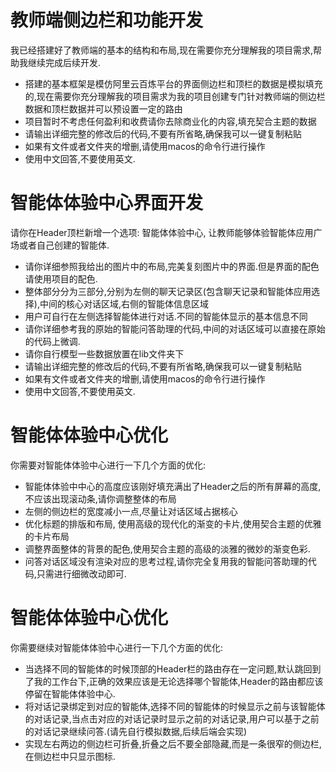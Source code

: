 # 教师端侧边栏和功能开发
我已经搭建好了教师端的基本的结构和布局,现在需要你充分理解我的项目需求,帮助我继续完成后续开发.
- 搭建的基本框架是模仿阿里云百炼平台的界面侧边栏和顶栏的数据是模拟填充的,现在需要你充分理解我的项目需求为我的项目创建专门针对教师端的侧边栏数据和顶栏数据并可以预设置一定的路由
- 项目暂时不考虑任何盈利和收费请你去除商业化的内容,填充契合主题的数据
- 请输出详细完整的修改后的代码,不要有所省略,确保我可以一键复制粘贴
- 如果有文件或者文件夹的增删,请使用macos的命令行进行操作
- 使用中文回答,不要使用英文.

# 智能体体验中心界面开发
请你在Header顶栏新增一个选项: 智能体体验中心, 让教师能够体验智能体应用广场或者自己创建的智能体.
- 请你详细参照我给出的图片中的布局,完美复刻图片中的界面.但是界面的配色请使用项目的配色.
- 整体部分分为三部分,分别为左侧的聊天记录区(包含聊天记录和智能体应用选择),中间的核心对话区域,右侧的智能体信息区域
- 用户可自行在左侧选择智能体进行对话.不同的智能体显示的基本信息不同
- 请你详细参考我的原始的智能问答助理的代码,中间的对话区域可以直接在原始的代码上微调.
- 请你自行模型一些数据放置在lib文件夹下
- 请输出详细完整的修改后的代码,不要有所省略,确保我可以一键复制粘贴
- 如果有文件或者文件夹的增删,请使用macos的命令行进行操作
- 使用中文回答,不要使用英文.

# 智能体体验中心优化
你需要对智能体体验中心进行一下几个方面的优化:
- 智能体体验中中心的高度应该刚好填充满出了Header之后的所有屏幕的高度,不应该出现滚动条,请你调整整体的布局
- 左侧的侧边栏的宽度减小一点,尽量让对话区域占据核心
- 优化标题的排版和布局, 使用高级的现代化的渐变的卡片,使用契合主题的优雅的卡片布局
- 调整界面整体的背景的配色,使用契合主题的高级的淡雅的微妙的渐变色彩.
- 问答对话区域没有渲染对应的思考过程,请你完全复用我的智能问答助理的代码,只需进行细微改动即可.

# 智能体体验中心优化
你需要继续对智能体体验中心进行一下几个方面的优化:
- 当选择不同的智能体的时候顶部的Header栏的路由存在一定问题,默认跳回到了我的工作台下,正确的效果应该是无论选择哪个智能体,Header的路由都应该停留在智能体体验中心.
- 将对话记录绑定到对应的智能体,选择不同的智能体的时候显示之前与该智能体的对话记录,当点击对应的对话记录时显示之前的对话记录,用户可以基于之前的对话记录继续问答.(请先自行模拟数据,后续后端会实现)
- 实现左右两边的侧边栏可折叠,折叠之后不要全部隐藏,而是一条很窄的侧边栏,在侧边栏中只显示图标.